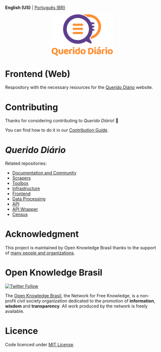 **English (US)** | [Português (BR)](../README.md)

<p align="center">
  <img alt="Querido Diário" src="./images/querido-diario-logo.png" width="200">
</p>

# Frontend (Web)

Respository with the necessary resources for the [Querido Diário](https://queridodiario.ok.org.br/) website.

# Contributing

Thanks for considering contributing to *Querido Diário*! :tada:

You can find how to do it in our [Contribution Guide](CONTRIBUTING-en-US.md).

# *Querido Diário*

Related repositories:
- [Documentation and Community](https://github.com/okfn-brasil/querido-diario-comunidade)
- [Scrapers](https://github.com/okfn-brasil/querido-diario)
- [Toolbox](https://github.com/okfn-brasil/querido-diario-toolbox)
- [Infrastructure](https://github.com/okfn-brasil/querido-diario-infra)
- [Frontend](https://github.com/okfn-brasil/querido-diario-frontend)
- [Data Processing](https://github.com/okfn-brasil/querido-diario-data-processing)
- [API](https://github.com/okfn-brasil/querido-diario-api)
- [API Wrapper](https://github.com/okfn-brasil/querido-diario-api-wrapper)
- [Census](https://github.com/okfn-brasil/censo-querido-diario)

# Acknowledgment

This project is maintained by Open Knowledge Brasil thanks to the support of [many people and organizations](https://queridodiario.ok.org.br/apoie#quem-apoia).

# Open Knowledge Brasil
<p>
  <a href="https://twitter.com/intent/follow?screen_name=okfnbr" target="_blank">
    <img alt="Twitter Follow" src="https://img.shields.io/twitter/follow/okfnbr?label=%40okfnbr&style=social">
  </a>
</p>

The [Open Knowledge Brasil](https://ok.org.br/), the Network for Free Knowledge, is a non-profit civil society organization dedicated to the promotion of **information**, **wisdom** and **transparency**. All work produced by the network is freely available.

# Licence

Code licenced under [MIT License](../LICENSE.md).
